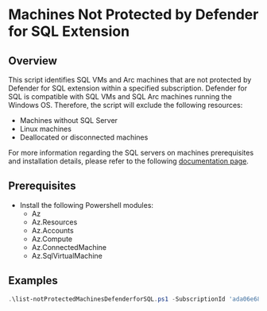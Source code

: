 # Machines Not Protected by Defender for SQL Extension

## Overview

This script identifies SQL VMs and Arc machines that are not protected by Defender for SQL extension within a specified subscription.
Defender for SQL is compatible with SQL VMs and SQL Arc machines running the Windows OS.
Therefore, the script will exclude the following resources:

- Machines without SQL Server
- Linux machines
- Deallocated or disconnected machines

For more information regarding the SQL servers on machines prerequisites and installation details, please refer to the following [documentation page](https://learn.microsoft.com/en-us/azure/defender-for-cloud/defender-for-sql-usage).

## Prerequisites
* Install the following Powershell modules:
    * Az
    * Az.Resources
    * Az.Accounts
    * Az.Compute
    * Az.ConnectedMachine
    * Az.SqlVirtualMachine

## Examples

```powershell
.\list-notProtectedMachinesDefenderforSQL.ps1 -SubscriptionId 'ada06e68-4678-4210-443a-c6cacebf41c5'
```
